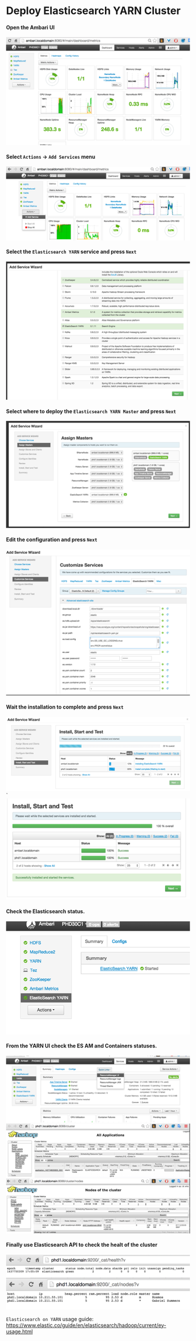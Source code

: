 # Deploy Elasticsearch YARN Cluster


#### Open the Ambari UI
![HDP2.3 Cluster](1_HDP23_CLUSTER_VIEW.png)

#### Select `Actions` -> `Add Services` menu
![AddService](2_AMBARI_ADD_SERVICE.png)

#### Select the `Elasticsearch YARN` service and press `Next`
![Select YARN](3_SELECT_ES_YARN_TO_INSTALL.png)

#### Select where to deploy the `Elasticsearch YARN Master` and press `Next`
![Select Master](4_SELECT_MASTER_HOST.png)

#### Edit the configuration and press `Next`
![Configurationr](5_SET_CONFIGURATION.png)

#### Wait the installation to complete and press `Next` 
![Installation progress](6_ES_INSTALL_PROGRESS.png)`
![Installation done](7_ES_INSTALL_DONE.png)

#### Check the Elasticsearch status.
![Check status](8_CHECK_ES_STATUS.png)

#### From the YARN UI check the ES AM and Containers statuses. 
![YARN UI](9_OPEN_YARN_UI.png)
![YARN AM](10_ES_YARN_MASTER.png)
![YARN Containers](11_ES_YARN_CONTAINERS.png)

#### Finally use Elasticsearch API to check the healt of the cluster
![Check status](13_ES_HEALT.png)
![Check status](12_ES_NODES.png)



`Elasticsearch on YARN` usage guide: https://www.elastic.co/guide/en/elasticsearch/hadoop/current/ey-usage.html
